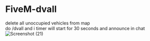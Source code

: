 # FiveM-dvall
delete all unoccupied vehicles from map                                
do /dvall and i timer will start for 30 seconds and announce in chat
![Screenshot (21)](https://user-images.githubusercontent.com/103867801/163697795-4a2bbf61-9834-4fc6-806e-ddf67041c6d6.jpeg)
